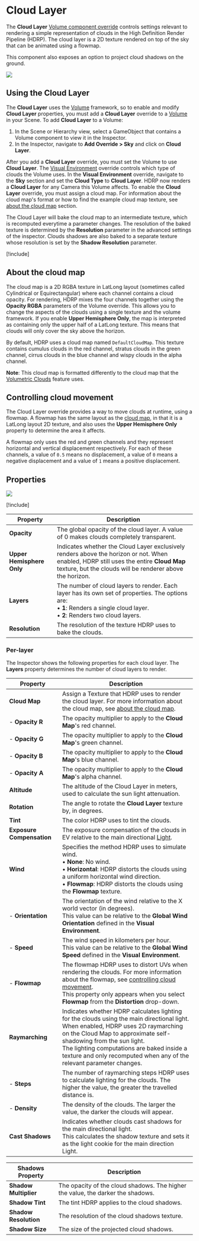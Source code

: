 # Cloud Layer

The **Cloud Layer** [Volume component override](Volume-Components.md) controls settings relevant to rendering a simple representation of clouds in the High Definition Render Pipeline (HDRP). The cloud layer is a 2D texture rendered on top of the sky that can be animated using a flowmap.

This component also exposes an option to project cloud shadows on the ground.

![](Images/HDRPFeatures-CloudLayer.png)

## Using the Cloud Layer

The **Cloud Layer** uses the [Volume](Volumes.md) framework, so to enable and modify **Cloud Layer** properties, you must add a **Cloud Layer** override to a [Volume](Volumes.md) in your Scene. To add **Cloud Layer** to a Volume:

1. In the Scene or Hierarchy view, select a GameObject that contains a Volume component to view it in the Inspector.
2. In the Inspector, navigate to **Add Override > Sky** and click on **Cloud Layer**.

After you add a **Cloud Layer** override, you must set the Volume to use **Cloud Layer**. The [Visual Environment](Override-Visual-Environment.md) override controls which type of clouds the Volume uses. In the **Visual Environment** override, navigate to the **Sky** section and set the **Cloud Type** to **Cloud Layer**. HDRP now renders a **Cloud Layer** for any Camera this Volume affects.
To enable the **Cloud Layer** override, you must assign a cloud map. For information about the cloud map's format or how to find the example cloud map texture, see [about the cloud map](#about-the-cloud-map) section.

The Cloud Layer will bake the cloud map to an intermediate texture, which is recomputed everytime a parameter changes. The resolution of the baked texture is determined by the **Resolution** parameter in the advanced settings of the inspector.
Clouds shadows are also baked to a separate texture whose resolution is set by the **Shadow Resolution** parameter.

[!include[](snippets/volume-override-api.md)]

## About the cloud map

The cloud map is a 2D RGBA texture in LatLong layout (sometimes called Cylindrical or Equirectangular) where each channel contains a cloud opacity. For rendering, HDRP mixes the four channels together using the **Opacity RGBA** parameters of the Volume override. This allows you to change the aspects of the clouds using a single texture and the volume framework.
If you enable **Upper Hemisphere Only**, the map is interpreted as containing only the upper half of a LatLong texture. This means that clouds will only cover the sky above the horizon.

By default, HDRP uses a cloud map named `DefaultCloudMap`. This texture contains cumulus clouds in the red channel, stratus clouds in the green channel, cirrus clouds in the blue channel and wispy clouds in the alpha channel.

**Note**: This cloud map is formatted differently to the cloud map that the [Volumetric Clouds](Override-Volumetric-Clouds.md) feature uses.

## Controlling cloud movement

The Cloud Layer override provides a way to move clouds at runtime, using a flowmap. A flowmap has the same layout as the [cloud map](#about-the-cloud-map), in that it is a LatLong layout 2D texture, and also uses the **Upper Hemisphere Only** property to determine the area it affects.

A flowmap only uses the red and green channels and they represent horizontal and vertical displacement respectively. For each of these channels, a value of `0.5` means no displacement, a value of `0` means a negative displacement and a value of `1` means a positive displacement.

## Properties

![](Images/Override-CloudLayer.png)

[!include[](snippets/Volume-Override-Enable-Properties.md)]

| Property                  | Description                                                  |
| ------------------------- | ------------------------------------------------------------ |
| **Opacity**               | The global opacity of the cloud layer. A value of 0 makes clouds completely transparent. |
| **Upper Hemisphere Only** | Indicates whether the Cloud Layer exclusively renders above the horizon or not. When enabled, HDRP still uses the entire **Cloud Map** texture, but the clouds will be renderer above the horizon. |
| **Layers**                | The number of cloud layers to render. Each layer has its own set of properties. The options are:<br/>&#8226; **1**: Renders a single cloud layer.<br/>&#8226; **2**: Renders two cloud layers. |
| **Resolution**            | The resolution of the texture HDRP uses to bake the clouds.  |

### Per-layer

The Inspector shows the following properties for each cloud layer. The **Layers** property determines the number of cloud layers to render.

| Property               | Description                                                  |
| ---------------------- | ------------------------------------------------------------ |
| **Cloud Map**          | Assign a Texture that HDRP uses to render the cloud layer. For more information about the cloud map, see [about the cloud map](#about-the-cloud-map). |
| - **Opacity R**        | The opacity multiplier to apply to the **Cloud Map**'s red channel. |
| - **Opacity G**        | The opacity multiplier to apply to the **Cloud Map**'s green channel. |
| - **Opacity B**        | The opacity multiplier to apply to the **Cloud Map**'s blue channel. |
| - **Opacity A**        | The opacity multiplier to apply to the **Cloud Map**'s alpha channel. |
| **Altitude**           | The altitude of the Cloud Layer in meters, used to calculate the sun light attenuation. |
| **Rotation**           | The angle to rotate the **Cloud Layer** texture by, in degrees. |
| **Tint**               | The color HDRP uses to tint the clouds.                      |
| **Exposure Compensation** | The exposure compensation of the clouds in EV relative to the main directional [Light](Light-Component.md). |
| **Wind**               | Specifies the method HDRP uses to simulate wind.<br />&#8226; **None**: No wind.<br />&#8226; **Horizontal**: HDRP distorts the clouds using a uniform horizontal wind direction.<br />&#8226; **Flowmap**: HDRP distorts the clouds using the **Flowmap** texture. |
| - **Orientation**      | The orientation of the wind relative to the X world vector (in degrees).<br />This value can be relative to the **Global Wind Orientation** defined in the **Visual Environment**. |
| - **Speed**            | The wind speed in kilometers per hour.<br />This value can be relative to the **Global Wind Speed** defined in the **Visual Environment**. |
| - **Flowmap**          | The flowmap HDRP uses to distort UVs when rendering the clouds. For more information about the flowmap, see [controlling cloud movement](#controlling-cloud-movement).<br />This property only appears when you select **Flowmap** from the **Distortion** drop-down. |
| **Raymarching**        | Indicates whether HDRP calculates lighting for the clouds using the main directional light. When enabled, HDRP uses 2D raymarching on the Cloud Map to approximate self-shadowing from the sun light.<br /> The lighting computations are baked inside a texture and only recomputed when any of the relevant parameter changes. |
| - **Steps**            | The number of raymarching steps HDRP uses to calculate lighting for the clouds. The higher the value, the greater the travelled distance is. |
| - **Density**          | The density of the clouds. The larger the value, the darker the clouds will appear. |
| **Cast Shadows**       | Indicates whether clouds cast shadows for the main directional light.<br/>This calculates the shadow texture and sets it as the light cookie for the main direction Light. |

| Shadows Property      | Description                                                  |
| --------------------- | ------------------------------------------------------------ |
| **Shadow Multiplier** | The opacity of the cloud shadows. The higher the value, the darker the shadows. |
| **Shadow Tint**       | The tint HDRP applies to the cloud shadows.                  |
| **Shadow Resolution** | The resolution of the cloud shadows texture.                 |
| **Shadow Size**       | The size of the projected cloud shadows.                     |

